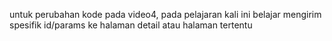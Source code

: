 untuk perubahan kode pada video4, pada pelajaran kali ini belajar mengirim spesifik id/params ke halaman detail atau halaman tertentu